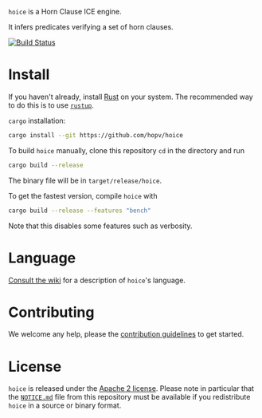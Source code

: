 `hoice` is a Horn Clause ICE engine.

It infers predicates verifying a set of horn clauses.

[![Build Status](https://travis-ci.org/hopv/hoice.svg?branch=master)](https://travis-ci.org/hopv/hoice)


# Install

If you haven't already, install [Rust](https://www.rust-lang.org) on your system. The recommended way to do this is to use [`rustup`](https://www.rustup.rs/).

`cargo` installation:

```bash
cargo install --git https://github.com/hopv/hoice
```

To build `hoice` manually, clone this repository `cd` in the directory and run

```bash
cargo build --release
```
The binary file will be in `target/release/hoice`.

To get the fastest version, compile `hoice` with

```bash
cargo build --release --features "bench"
```

Note that this disables some features such as verbosity.


# Language

[Consult the wiki](https://github.com/hopv/hoice/wiki/Language) for a description of `hoice`'s language.


# Contributing

We welcome any help, please the [contribution guidelines](https://github.com/hopv/hoice/wiki/Contributing) to get started.


# License

`hoice` is released under the [Apache 2 license](./LICENSE.md). Please note in particular that the [`NOTICE.md`](./NOTICE.md) file from this repository must be available if you redistribute `hoice` in a source or binary format.